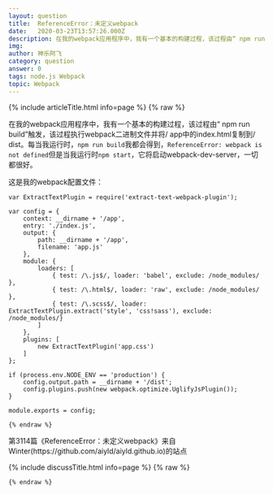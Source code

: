 ```yaml
---
layout: question
title:  ReferenceError：未定义webpack
date:   2020-03-23T13:57:26.000Z
description: 在我的webpack应用程序中，我有一个基本的构建过程，该过程由“ npm run build”触发，该过程执行webpack二进制文件并将/ app中的...
img: 
author: 神乐阿飞
category: question
answer: 0
tags: node.js Webpack
topic: Webpack
---
```

<div class="article-root">
  <div class="article">
    {% include articleTitle.html info=page %}
    {% raw %}
    <div class="article-content"><p><font style="vertical-align: inherit;"><font style="vertical-align: inherit;">在我的webpack应用程序中，我有一个基本的构建过程，该过程由“ npm run build”触发，该过程执行webpack二进制文件并将/ app中的index.html复制到/ dist。</font><font style="vertical-align: inherit;">每当我运行时，</font></font><code>npm run build</code><font style="vertical-align: inherit;"><font style="vertical-align: inherit;">我都会得到，</font></font><code>ReferenceError: webpack is not defined</code><font style="vertical-align: inherit;"><font style="vertical-align: inherit;">但是当我运行时</font></font><code>npm start</code><font style="vertical-align: inherit;"><font style="vertical-align: inherit;">，它将启动webpack-dev-server，一切都很好。</font></font></p>

<p><font style="vertical-align: inherit;"><font style="vertical-align: inherit;">这是我的webpack配置文件：</font></font></p>

<pre><code>var ExtractTextPlugin = require('extract-text-webpack-plugin');<font></font>
<font></font>
var config = {<font></font>
    context: __dirname + '/app',<font></font>
    entry: './index.js',<font></font>
    output: {<font></font>
        path: __dirname + '/app',<font></font>
        filename: 'app.js'<font></font>
    },<font></font>
    module: {<font></font>
        loaders: [<font></font>
            { test: /\.js$/, loader: 'babel', exclude: /node_modules/ },<font></font>
            { test: /\.html$/, loader: 'raw', exclude: /node_modules/ },<font></font>
            { test: /\.scss$/, loader: ExtractTextPlugin.extract('style', 'css!sass'), exclude: /node_modules/}<font></font>
        ]<font></font>
    },<font></font>
    plugins: [<font></font>
        new ExtractTextPlugin('app.css')<font></font>
    ]<font></font>
};<font></font>
<font></font>
if (process.env.NODE_ENV == 'production') {<font></font>
    config.output.path = __dirname + '/dist';<font></font>
    config.plugins.push(new webpack.optimize.UglifyJsPlugin());<font></font>
}<font></font>
<font></font>
module.exports = config;<font></font>
</code></pre></div>
    {% endraw %}
  </div>
  <p class="winter_mark">第3114篇《ReferenceError：未定义webpack》来自Winter(https://github.com/aiyld/aiyld.github.io)的站点</p>
  <div class="discuss-wrapper">
    {% include discussTitle.html info=page %}
    {% raw %}
    
    {% endraw %}
  </div>
<div>
